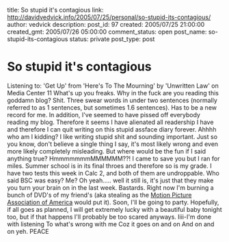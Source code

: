 title: So stupid it's contagious
link: http://davidvedvick.info/2005/07/25/personal/so-stupid-its-contagious/
author: vedvick
description: 
post_id: 97
created: 2005/07/25 21:00:00
created_gmt: 2005/07/26 05:00:00
comment_status: open
post_name: so-stupid-its-contagious
status: private
post_type: post

# So stupid it's contagious

Listening to: 'Get Up' from 'Here's To The Mourning' by 'Unwritten Law' on Media Center 11 What's up you freaks. Why in the fuck are you reading this goddamn blog? Shit. Three swear words in under two sentences (normally referred to as 1 sentences, but sometimes 1.6 sentences). Has to be a new record for me. In addition, I've seemed to have pissed off everybody reading my blog. Therefore it seems I have alienated all readership I have and therefore I can quit writing on this stupid assface diary forever. Ahhhh who am I kidding? I like writing stupid shit and sounding important. Just so you know, don't believe a single thing I say, it's most likely wrong and even more likely completely misleading. But where would be the fun if I said anything true? HmmmmmmmMMMMMM??! I came to save you but I ran for miles. Summer school is in its final throes and therefore so is my grade. I have two tests this week in Calc 2, and both of them are undroppable. Who said BSC was easy? Me? Oh yeah..... well it still is, it's just that they make you turn your brain on in the last week. Bastards. Right now I'm burning a bunch of DVD's of my friend's (aka stealing as the [Motion Picture Association of America](http://www.mpaa.org/anti-piracy/) would put it). Soon, I'll be going to party. Hopefully, if all goes as planned, I will get extremely lucky with a beautiful baby tonight too, but if that happens I'll probably be too scared anyways. Iiii-I'm done with listening To what's wrong with me Coz it goes on and on And on and on yeh. PEACE